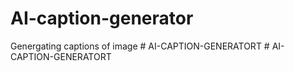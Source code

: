 # AI-caption-generator
Genergating captions of image
#   A I - C A P T I O N - G E N E R A T O R T  
 #   A I - C A P T I O N - G E N E R A T O R T  
 